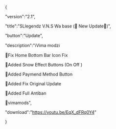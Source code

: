 {

 "version":"2.1",

 "title":"SLlegendz V.N.S Wa base  (🚨 New Update🚨)",

 "button":"Update",

 "description":"ℹ️Vima modzℹ️

🚨Fix Home Bottom Bar Icon Fix

🚨Added Snow Effect Buttons (On Off )

🚨Added Paymend Method Button

🚨Added Fix Original Update

🚨Added Full Antiban

🔴vimamods",

 "download":"https://youtu.be/EqX_dFRq0Y4"

}

